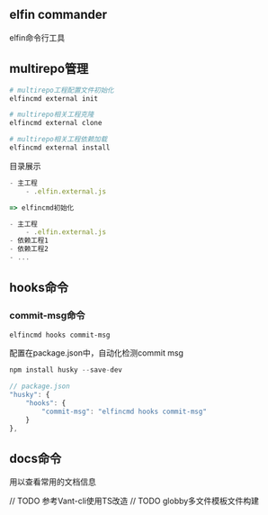 ## elfin commander

elfin命令行工具

## multirepo管理
```bash
# multirepo工程配置文件初始化
elfincmd external init

# multirepo相关工程克隆
elfincmd external clone

# multirepo相关工程依赖加载
elfincmd external install
```

目录展示
```js
- 主工程
    - .elfin.external.js

=> elfincmd初始化

- 主工程
    - .elfin.external.js
- 依赖工程1
- 依赖工程2
- ...
```

## hooks命令

### commit-msg命令
```bash
elfincmd hooks commit-msg
```
配置在package.json中，自动化检测commit msg
```js
npm install husky --save-dev

// package.json
"husky": {
    "hooks": {
        "commit-msg": "elfincmd hooks commit-msg"
    }
},
```

## docs命令
用以查看常用的文档信息



// TODO 参考Vant-cli使用TS改造
// TODO globby多文件模板文件构建